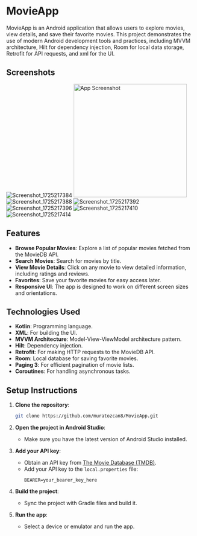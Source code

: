 # MovieApp

MovieApp is an Android application that allows users to explore movies, view details, and save their favorite movies. This project demonstrates the use of modern Android development tools and practices, including MVVM architecture, Hilt for dependency injection, Room for local data storage, Retrofit for API requests, and xml for the UI.

## Screenshots
![Screenshot_1725217384](https://github.com/user-attachments/assets/7185ad53-020c-4494-b5f1-052f99145bd1)
<img src="https://github.com/user-attachments/assets/7185ad53-020c-4494-b5f1-052f99145bd1" alt="App Screenshot" width="300"/>
![Screenshot_1725217388](https://github.com/user-attachments/assets/a683ab7a-764a-4d97-8241-7548cf898a9d)
![Screenshot_1725217392](https://github.com/user-attachments/assets/07170277-88d2-440b-aa71-b35b091e208d)
![Screenshot_1725217396](https://github.com/user-attachments/assets/a24b2c45-3fba-4222-8da7-38c24fb229ec)
![Screenshot_1725217410](https://github.com/user-attachments/assets/ae67ea1d-07c9-4763-9529-fc4e5c1ca4a5)
![Screenshot_1725217414](https://github.com/user-attachments/assets/bc26f296-58bf-4f5a-8bd2-35a2dc4afda2)


## Features

- **Browse Popular Movies**: Explore a list of popular movies fetched from the MovieDB API.
- **Search Movies**: Search for movies by title.
- **View Movie Details**: Click on any movie to view detailed information, including ratings and reviews.
- **Favorites**: Save your favorite movies for easy access later.
- **Responsive UI**: The app is designed to work on different screen sizes and orientations.

## Technologies Used

- **Kotlin**: Programming language.
- **XML**: For building the UI.
- **MVVM Architecture**: Model-View-ViewModel architecture pattern.
- **Hilt**: Dependency injection.
- **Retrofit**: For making HTTP requests to the MovieDB API.
- **Room**: Local database for saving favorite movies.
- **Paging 3**: For efficient pagination of movie lists.
- **Coroutines**: For handling asynchronous tasks.

## Setup Instructions

1. **Clone the repository**:
    ```bash
    git clone https://github.com/muratozcan8/MovieApp.git
    ```

2. **Open the project in Android Studio**:
   - Make sure you have the latest version of Android Studio installed.

3. **Add your API key**:
   - Obtain an API key from [The Movie Database (TMDB)](https://www.themoviedb.org/documentation/api).
   - Add your API key to the `local.properties` file:
     ```
     BEARER=your_bearer_key_here
     ```

4. **Build the project**:
   - Sync the project with Gradle files and build it.

5. **Run the app**:
   - Select a device or emulator and run the app.

